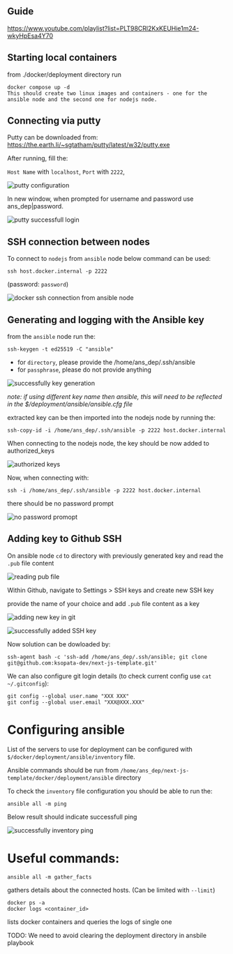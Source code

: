 ## Guide

https://www.youtube.com/playlist?list=PLT98CRl2KxKEUHie1m24-wkyHpEsa4Y70

## Starting local containers

from ./docker/deployment directory run

```
docker compose up -d
This should create two linux images and containers - one for the ansible node and the second one for nodejs node.
```

## Connecting via putty

Putty can be downloaded from: https://the.earth.li/~sgtatham/putty/latest/w32/putty.exe

After running, fill the:

`Host Name` with `localhost`,
`Port` with `2222`,

![putty configuration](image.png)

In new window, when prompted for username and password use ans_dep|password.

![putty successfull login](image-1.png)

## SSH connection between nodes

To connect to `nodejs` from `ansible` node below command can be used:

```
ssh host.docker.internal -p 2222
```

(password: `password`)

![docker ssh connection from ansible node](image-2.png)

## Generating and logging with the Ansible key

from the `ansible` node run the:

```
ssh-keygen -t ed25519 -C "ansible"
```

- for `directory`, please provide the /home/ans_dep/.ssh/ansible
- for `passphrase`, please do not provide anything

![successfully key generation](image-3.png)

_note: if using different key name then ansible, this will need to be reflected in the $/deployment/ansible/ansible.cfg file_

extracted key can be then imported into the nodejs node by running the:

```
ssh-copy-id -i /home/ans_dep/.ssh/ansible -p 2222 host.docker.internal
```

When connecting to the nodejs node, the key should be now added to authorized_keys

![authorized keys](image-4.png)

Now, when connecting with:

```
ssh -i /home/ans_dep/.ssh/ansible -p 2222 host.docker.internal
```

there should be no password prompt

![no password promopt](image-5.png)

## Adding key to Github SSH

On ansible node `cd` to directory with previously generated key and read the `.pub` file content

![reading pub file](image-6.png)

Within Github, navigate to Settings > SSH keys and create new SSH key

provide the name of your choice and add `.pub` file content as a key

![adding new key in git](image-7.png)

![successfully added SSH key](image-8.png)

Now solution can be dowloaded by:

```
ssh-agent bash -c 'ssh-add /home/ans_dep/.ssh/ansible; git clone git@github.com:ksopata-dev/next-js-template.git'
```

We can also configure git login details (to check current config use `cat ~/.gitconfig`):

```
git config --global user.name "XXX XXX"
git config --global user.email "XXX@XXX.XXX"
```

# Configuring ansible

List of the servers to use for deployment can be configured with `$/docker/deployment/ansible/inventory` file.

Ansible commands should be run from `/home/ans_dep/next-js-template/docker/deployment/ansible` directory

To check the `inventory` file configuration you should be able to run the:

```
ansible all -m ping
```

Below result should indicate successfull ping

![successfully inventory ping](image-10.png)

# Useful commands:

```
ansible all -m gather_facts
```

gathers details about the connected hosts. (Can be limited with `--limit`)

```
docker ps -a
docker logs <container_id>
```

lists docker containers and queries the logs of single one

TODO: We need to avoid clearing the deployment directory in ansbile playbook
